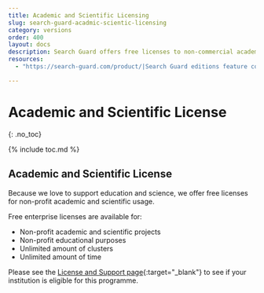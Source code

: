 ```yaml
---
title: Academic and Scientific Licensing
slug: search-guard-acadmic-scientic-licensing
category: versions
order: 400
layout: docs
description: Search Guard offers free licenses to non-commercial academic and scientific usage.  
resources:
  - "https://search-guard.com/product/|Search Guard editions feature comparison (website)"

---
```

<!---
Copyright 2019 floragunn GmbH
-->

# Academic and Scientific License
{: .no_toc}

{% include toc.md %}

## Academic and Scientific License

Because we love to support education and science, we offer free licenses for non-profit academic and scientific usage. 

Free enterprise licenses are available for:

* Non-profit academic and scientific projects
* Non-profit educational purposes
* Unlimited amount of clusters
* Unlimited amount of time

Please see the [License and Support page](https://search-guard.com/licensing/){:target="_blank"} to see if your institution is eligible for this programme. 

